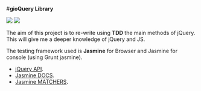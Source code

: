 #**gioQuery Library**
<div>
<img src= http://www.paulund.co.uk/wp-content/uploads/2014/06/jquery-logo1.png>
<img src= http://vanilla-js.com/assets/vanillin-chemstruct.png http://vanilla-js.com/assets/vanillin-chemstruct.png>
</div>


The aim of this project is to re-write using **TDD** the main methods of jQuery. This will give me a deeper knowledge of jQuery and JS.

The testing framework used is **Jasmine** for Browser and Jasmine for console (using Grunt jasmine).

* [jQuery API](http://api.jquery.com/).
* [Jasmine DOCS](http://jasmine.github.io/2.0/introduction.html).
* [Jasmine MATCHERS](https://github.com/JamieMason/Jasmine-Matchers).
